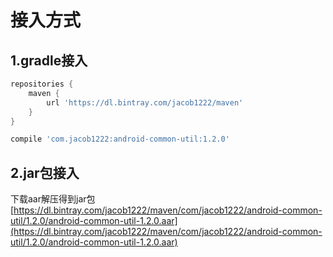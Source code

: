 # 接入方式
## 1.gradle接入
``` gradle
repositories {
    maven {
        url 'https://dl.bintray.com/jacob1222/maven'
    }
}
```

``` gradle
compile 'com.jacob1222:android-common-util:1.2.0'
```
## 2.jar包接入
下载aar解压得到jar包  
[https://dl.bintray.com/jacob1222/maven/com/jacob1222/android-common-util/1.2.0/android-common-util-1.2.0.aar](https://dl.bintray.com/jacob1222/maven/com/jacob1222/android-common-util/1.2.0/android-common-util-1.2.0.aar)